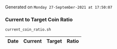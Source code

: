Generated on `Monday 27-September-2021 at 17:50:07`

### Current to Target Coin Ratio
`current_coin_ratio.sh`

Date|Current|Target|Ratio
---|---|---|---
